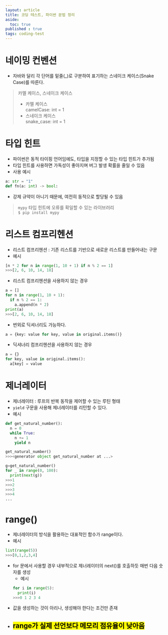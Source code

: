 ```yaml
---
layout: article
title: 코딩 테스트, 파이썬 문법 정리
aside:
  toc: true
published : true
tags: coding-test
---
```


# 네이밍 컨벤션
- 자바와 달리 각 단어를 밑줄(_)로 구분하여 표기하는 스네이크 케이스(Snake Case)를 따른다.
> 카멜 케이스, 스네이크 케이스  
> - 카멜 케이스  
> camelCase: int = 1
> - 스네이크 케이스  
> snake_case: int = 1

# 타입 힌트
- 파이썬은 동적 타이핑 언어임에도, 타입을 지정할 수 있는 타입 힌트가 추가됨
- 타입 힌트를 사용하면 가독성이 좋아지며 버그 발생 확률을 줄일 수 있음
- 사용 예시
```python
a: str = "1"
def fn(a: int) -> bool:
```
- 강제 규약이 아니기 때문에, 여전히 동적으로 할당될 수 있음  
> `mypy` 타입 힌트에 오류를 확일할 수 있는 라이브러리  
> `$ pip install mypy`

# 리스트 컴프리헨션
- 리스트 컴프리헨션 : 기존 리스트를 기반으로 새로운 리스트를 만들어내는 구문  
- 예시  
```python
[n * 2 for n in range(1, 10 + 1) if n % 2 == 1]
>>>[2, 6, 10, 14, 18]
```
- 리스트 컴프리헨션을 사용하지 않는 경우  
```python
a = []
for n in range(1, 10 + 1):
  if n % 2 == 1:
    a.append(n * 2)
print(a)
>>>[2, 6, 10, 14, 18]
```
- 번외로 딕셔너리도 가능하다.  
```python
a = {key: value for key, value in original.items()}
```
- 딕셔너리 컴프리헨션을 사용하지 않는 경우
```python
a = {}
for key, value in original.items():
  a[key] = value
```

# 제너레이터
- 제너레이터 : 루프의 반복 동작을 제어할 수 있는 루틴 형태
- `yield` 구문을 사용해 제너레이터를 리턴할 수 있다.
- 예시
```python
def get_natural_number():
  n = 0
  while True:
    n += 1
    yield n
```
```python
get_natural_number()
>>><generator object get_natural_number at ...>
```
```python
g=get_natural_number()
for _ in range(0, 100):
  print(next(g))
>>>1
>>>2
>>>3
>>>4
...
```

# range()
- 제너레이터의 방식을 활용하는 대표적인 함수가 range이다.
- 예시
```python
list(range(5))
>>>[0,1,2,3,4]
```
- for 문에서 사용할 경우 내부적으로 제너레이터의 next()를 호출하듯 매번 다음 숫자를 생성
  - 예시
  ```python
  for i in range(5):
    print(i)
  >>>0 1 2 3 4
  ```
- 값을 생성하는 것이 아리나, 생성해야 한다는 조건만 존재
- <mark>range가 실제 선언보다 메모리 점유율이 낮아음</mark>
  - 